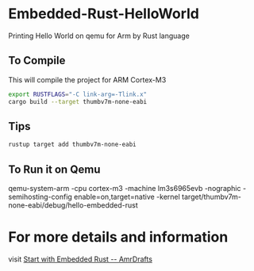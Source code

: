 # Embedded-Rust-HelloWorld
Printing Hello World on qemu for Arm by Rust language

## To Compile
This will compile the project for ARM Cortex-M3
``` bash
export RUSTFLAGS="-C link-arg=-Tlink.x"
cargo build --target thumbv7m-none-eabi
```

## Tips
```bash 
rustup target add thumbv7m-none-eabi
```
## To Run it on Qemu
qemu-system-arm -cpu cortex-m3 -machine lm3s6965evb -nographic -semihosting-config enable=on,target=native -kernel target/thumbv7m-none-eabi/debug/hello-embedded-rust

# For more details and information
visit [Start with Embedded Rust -- AmrDrafts](https://amrdrafts.com/topics/embedded-system/embedded-rust)